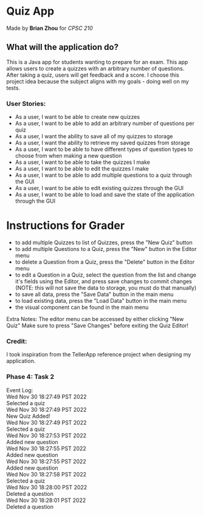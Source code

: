 # Quiz App
Made by **Brian Zhou** for *CPSC 210*

## What will the application do?
This is a Java app for students wanting to prepare for an exam. This app allows users
to create a quizzes with an arbitrary number of questions. After taking a quiz, users
will get feedback and a score. I choose this project idea because the subject aligns
with my goals - doing well on my tests.

### User Stories:
- As a user, I want to be able to create new quizzes
- As a user, I want to be able to add an arbitrary number of questions per quiz
- As a user, I want the ability to save all of my quizzes to storage
- As a user, I want the ability to retrieve my saved quizzes from storage
- As a user, I want to be able to have different types of question types to choose from
  when making a new question
- As a user, I want to be able to take the quizzes I make
- As a user, I want to be able to edit the quizzes I make
- As a user, I want to be able to add multiple questions to a quiz through the GUI
- As a user, I want to be able to edit existing quizzes through the GUI
- As a user, I want to be able to load and save the state of the application through the GUI

# Instructions for Grader
- to add multiple Quizzes to list of Quizzes, press the "New Quiz" button
- to add multiple Questions to a Quiz, press the "New" button in the Editor menu
- to delete a Question from a Quiz, press the "Delete" button in the Editor menu
- to edit a Question in a Quiz, select the question from the list and change it's fields using the Editor, and press
save changes to commit changes (NOTE: this will not save the data to storage, you must do that manually)
- to save all data, press the "Save Data" button in the main menu
- to load existing data, press the "Load Data" button in the main menu
- the visual component can be found in the main menu

Extra Notes: 
The editor menu can be accessed by either clicking "New Quiz"
Make sure to press "Save Changes" before exiting the Quiz Editor!

### Credit:
I took inspiration from the TellerApp reference project when designing my application.


### Phase 4: Task 2
Event Log:<br>
Wed Nov 30 18:27:49 PST 2022<br>
Selected a quiz<br>
Wed Nov 30 18:27:49 PST 2022<br>
New Quiz Added!<br>
Wed Nov 30 18:27:49 PST 2022<br>
Selected a quiz<br>
Wed Nov 30 18:27:53 PST 2022<br>
Added new question<br>
Wed Nov 30 18:27:55 PST 2022<br>
Added new question<br>
Wed Nov 30 18:27:55 PST 2022<br>
Added new question<br>
Wed Nov 30 18:27:58 PST 2022<br>
Selected a quiz<br>
Wed Nov 30 18:28:00 PST 2022<br>
Deleted a question<br>
Wed Nov 30 18:28:01 PST 2022<br>
Deleted a question<br>
